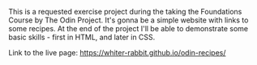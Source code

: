 This is a requested exercise project during the taking the Foundations Course by The Odin Project. 
It's gonna be a simple website with links to some recipes. 
At the end of the project I'll be able to demonstrate some basic skills - first in HTML, and later in CSS. 

Link to the live page:
https://whiter-rabbit.github.io/odin-recipes/